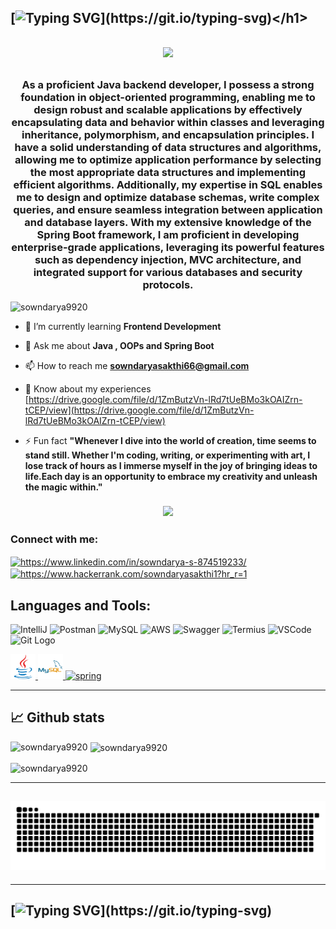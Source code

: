 
[![Typing SVG](https://readme-typing-svg.herokuapp.com?size=18&color=FF00FF&lines=Hi!+👋,+I'm+Sowndarya.;Welcome+to+my+Git-Hub+profile!;Feel+free+to+explore+my+projects;and+don't+hesitate+to+reach+out;if+you+have+any+questions;or+collabrations+in+mind.)](https://git.io/typing-svg)</h1>
---

<h2 align = "center"><img src="https://user-images.githubusercontent.com/74038190/213760705-0d5bf320-4f43-4352-b74b-0889ae726bf7.gif" width="300"><h2>

 
<h3 align="center">As a proficient Java backend developer, I possess a strong foundation in object-oriented programming, enabling me to design robust and scalable applications by effectively encapsulating data and behavior within classes and leveraging inheritance, polymorphism, and encapsulation principles. I have a solid understanding of data structures and algorithms, allowing me to optimize application performance by selecting the most appropriate data structures and implementing efficient algorithms. Additionally, my expertise in SQL enables me to design and optimize database schemas, write complex queries, and ensure seamless integration between application and database layers. With my extensive knowledge of the Spring Boot framework, I am proficient in developing enterprise-grade applications, leveraging its powerful features such as dependency injection, MVC architecture, and integrated support for various databases and security protocols.</h3>
  
  

<p align="left"> <img src="https://komarev.com/ghpvc/?username=sowndarya9920&label=Profile%20views&color=0e75b6&style=flat" alt="sowndarya9920" /> </p>

- 🌱 I’m currently learning **Frontend Development**

- 💬 Ask me about **Java , OOPs and Spring Boot**

- 📫 How to reach me **sowndaryasakthi66@gmail.com**

- 📄 Know about my experiences [https://drive.google.com/file/d/1ZmButzVn-lRd7tUeBMo3kOAIZrn-tCEP/view](https://drive.google.com/file/d/1ZmButzVn-lRd7tUeBMo3kOAIZrn-tCEP/view)

- ⚡ Fun fact **"Whenever I dive into the world of creation, time seems to stand still. Whether I'm coding, writing, or experimenting with art, I lose track of hours as I immerse myself in the joy of bringing ideas to life.Each day is an opportunity to embrace my creativity and unleash the magic within."**
  
 <h3 align ="center"><img src="https://cdn.quotesgram.com/img/33/22/1521779399-hardwork.gif" width = "300"></h3>

<h3 align="left">Connect with me:</h3>
<p align="left">
<a href="https://linkedin.com/in/https://www.linkedin.com/in/sowndarya-s-874519233/" target="blank"><img align="center" src="https://raw.githubusercontent.com/rahuldkjain/github-profile-readme-generator/master/src/images/icons/Social/linked-in-alt.svg" alt="https://www.linkedin.com/in/sowndarya-s-874519233/" height="30" width="40" /></a>
<a href="https://www.hackerrank.com/https://www.hackerrank.com/sowndaryasakthi1?hr_r=1" target="blank"><img align="center" src="https://raw.githubusercontent.com/rahuldkjain/github-profile-readme-generator/master/src/images/icons/Social/hackerrank.svg" alt="https://www.hackerrank.com/sowndaryasakthi1?hr_r=1" height="30" width="40" /></a>
</p>

<h2 align="centre">Languages and Tools:</h2>
<p> 
  <img alt="IntelliJ" height="80" src="https://upload.wikimedia.org/wikipedia/commons/thumb/9/9c/IntelliJ_IDEA_Icon.svg/1200px-IntelliJ_IDEA_Icon.svg.png">
 <img alt="Postman" height="80" src="https://yt3.googleusercontent.com/X-rhKMndFm9hT9wIaJns1StBfGbFdLTkAROwm4UZ3n9ucrBky5CFIeeZhSszFXBgQjItzCD0SA=s900-c-k-c0x00ffffff-no-rj">
  <img alt="MySQL" height="80" src="https://static.techspot.com/images2/downloads/topdownload/2020/01/2020-01-28-ts3_thumbs-c3e.png">
  <img alt="AWS" height="80"width="130" src="https://encrypted-tbn0.gstatic.com/images?q=tbn:ANd9GcTzHh7PNuA9yT-5EmSjEgAgWIS75qns2X5RgQ&usqp=CAU">
  <img alt="Swagger" height="80" src="https://static1.smartbear.co/swagger/media/blog/swagger-editor-blog_575x300.png?ext=.png">
<img alt="Termius" height="80" src="https://encrypted-tbn0.gstatic.com/images?q=tbn:ANd9GcTXnsBo5j-tjCktTgM00WclTU4z0o1dNU2V1Pho-vQHl2WnL3iKZuOL40bmM2ZaM4MmE44&usqp=CAU">
  <img alt="VSCode" height="80" src="https://blog.cloudanalogy.com/wp-content/uploads/2020/03/vsc-01.jpg">
  <img alt="Git Logo" height="80" width="120" src="https://encrypted-tbn0.gstatic.com/images?q=tbn:ANd9GcRrNey0NJUuet7oxT37OiO795Ldq9G_wpGEaw&usqp=CAU">
  <p align="left"> <a href="https://www.java.com" target="_blank" rel="noreferrer"> <img src="https://raw.githubusercontent.com/devicons/devicon/master/icons/java/java-original.svg" alt="java" width="40" height="40"/> </a> <a href="https://www.mysql.com/" target="_blank" rel="noreferrer"> <img src="https://raw.githubusercontent.com/devicons/devicon/master/icons/mysql/mysql-original-wordmark.svg" alt="mysql" width="40" height="40"/> </a> <a href="https://spring.io/" target="_blank" rel="noreferrer"> <img src="https://www.vectorlogo.zone/logos/springio/springio-icon.svg" alt="spring" width="40" height="40"/> </a>
    
---
:chart_with_upwards_trend: Github stats 
---
<p><img align="left" src="https://github-readme-stats.vercel.app/api/top-langs?username=sowndarya9920&show_icons=true&theme=tokyonight&title_color=a63ea8&text_color=e1ade0&locale=en&layout=compact" alt="sowndarya9920" /></p>

<p>&nbsp;<img align="center" src="https://github-readme-stats.vercel.app/api?username=sowndarya9920&show_icons=true&theme=tokyonight&title_color=a63ea8&text_color=e1ade0&locale=en&layout=compact"  alt="sowndarya9920" /></p>

<p><img align="center" src="https://github-readme-streak-stats.herokuapp.com/?user=sowndarya9920&&show_icons=true&theme=tokyonight&title_color=a63ea8&text_color=e1ade0&locale=en&layout=compact" " alt="sowndarya9920" /></p>
  
---

![snake gif](https://github.com/abdulayef1/abdulayef1/blob/output/github-contribution-grid-snake.svg)
---
---
[![Typing SVG](https://readme-typing-svg.herokuapp.com?size=18&color=FF00FF&lines=Thank+you+for+taking+the+time;to+visit+my+Git-Hub+profile.;Your+interest+is+truly+appreciated!.)](https://git.io/typing-svg)
 ---
